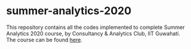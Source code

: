 # summer-analytics-2020
This repository contains all the codes implemented to complete Summer Analytics 2020 course, by Consultancy & Analytics Club, IIT Guwahati.<br>
The course can be found [here](http://caciitg.in/sa2020/week1.html).